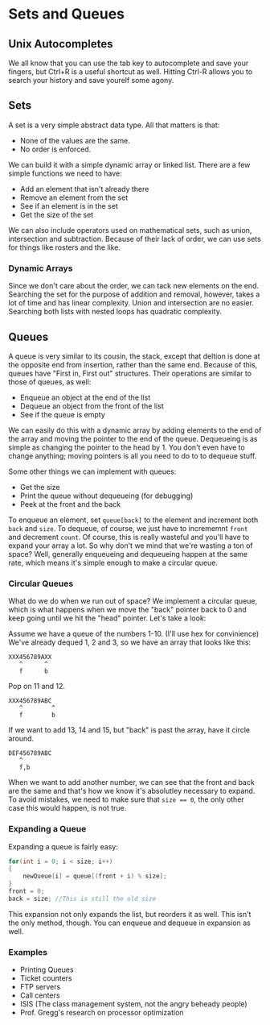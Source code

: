 # Sets and Queues

## Unix Autocompletes

We all know that you can use the tab key to autocomplete and save your fingers, but Ctrl+R is a useful shortcut as well. Hitting Ctrl-R allows you to search your history and save yourelf some agony.

## Sets

A set is a very simple abstract data type. All that matters is that:

* None of the values are the same.
* No order is enforced.

We can build it with a simple dynamic array or linked list. There are a few simple functions we need to have:

* Add an element that isn't already there
* Remove an element from the set
* See if an element is in the set
* Get the size of the set

We can also include operators used on mathematical sets, such as union, intersection and subtraction. Because of their lack of order, we can use sets for things like rosters and the like.

### Dynamic Arrays

Since we don't care about the order, we can tack new elements on the end. Searching the set for the purpose of addition and removal, however, takes a lot of time and has linear complexity. Union and intersection are no easier. Searching both lists with nested loops has quadratic complexity.

## Queues

A queue is very similar to its cousin, the stack, except that deltion is done at the opposite end from insertion, rather than the same end. Because of this, queues have "First in, First out" structures. Their operations are similar to those of queues, as well:

* Enqueue an object at the end of the list
* Dequeue an object from the front of the list
* See if the queue is empty

We can easily do this with a dynamic array by adding elements to the end of the array and moving the pointer to the end of the queue. Dequeueing is as simple as changing the pointer to the head by 1. You don't even have to change anything; moving pointers is all you need to do to to dequeue stuff.

Some other things we can implement with queues:

* Get the size
* Print the queue without dequeueing (for debugging)
* Peek at the front and the back

To enqueue an element, set `queue[back]` to the element and increment both `back` and `size`. To dequeue, of course, we just have to incrememnt `front` and decrement `count`. Of course, this is really wasteful and you'll have to expand your array a lot. So why don't we mind that we're wasting a ton of space? Well, generally enqueueing and dequeueing happen at the same rate, which means it's simple enough to make a circular queue.

### Circular Queues

What do we do when we run out of space? We implement a circular queue, which is what happens when we move the "back" pointer back to 0 and keep going until we hit the "head" pointer. Let's take a look:

Assume we have a queue of the numbers 1-10. (I'll use hex for convinience) We've already dequed 1, 2 and 3, so we have an array that looks like this:

```
XXX456789AXX
   ^      ^
   f      b
```

Pop on 11 and 12.

```
XXX456789ABC
   ^        ^
   f        b
```

If we want to add 13, 14 and 15, but "back" is past the array, have it circle around.

```
DEF456789ABC
   ^
   f,b
```

When we want to add another number, we can see that the front and back are the same and that's how we know it's absolutley necessary to expand. To avoid mistakes, we need to make sure that `size == 0`, the only other case this would happen, is not true.

### Expanding a Queue

Expanding a queue is fairly easy:

```c++
for(int i = 0; i < size; i++)
{
	newQueue[i] = queue[(front + i) % size];
}
front = 0;
back = size; //This is still the old size
```

This expansion not only expands the list, but reorders it as well. This isn't the only method, though. You can enqueue and dequeue in expansion as well.

### Examples

* Printing Queues
* Ticket counters
* FTP servers
* Call centers
* ISIS (The class management system, not the angry beheady people)
* Prof. Gregg's research on processor optimization
